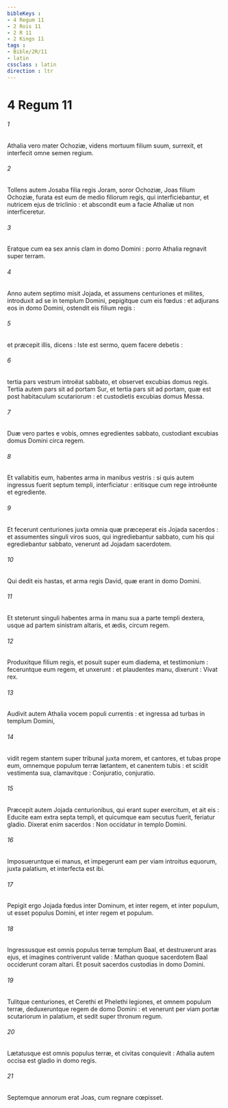 ```yaml
---
bibleKeys : 
- 4 Regum 11
- 2 Rois 11
- 2 R 11
- 2 Kings 11
tags : 
- Bible/2R/11
- latin
cssclass : latin
direction : ltr
---
```


# 4 Regum 11

###### 1
Athalia vero mater Ochoziæ, videns mortuum filium suum, surrexit, et interfecit omne semen regium.
###### 2
Tollens autem Josaba filia regis Joram, soror Ochoziæ, Joas filium Ochoziæ, furata est eum de medio filiorum regis, qui interficiebantur, et nutricem ejus de triclinio : et abscondit eum a facie Athaliæ ut non interficeretur.
###### 3
Eratque cum ea sex annis clam in domo Domini : porro Athalia regnavit super terram.
###### 4
Anno autem septimo misit Jojada, et assumens centuriones et milites, introduxit ad se in templum Domini, pepigitque cum eis fœdus : et adjurans eos in domo Domini, ostendit eis filium regis :
###### 5
et præcepit illis, dicens : Iste est sermo, quem facere debetis :
###### 6
tertia pars vestrum introëat sabbato, et observet excubias domus regis. Tertia autem pars sit ad portam Sur, et tertia pars sit ad portam, quæ est post habitaculum scutariorum : et custodietis excubias domus Messa.
###### 7
Duæ vero partes e vobis, omnes egredientes sabbato, custodiant excubias domus Domini circa regem.
###### 8
Et vallabitis eum, habentes arma in manibus vestris : si quis autem ingressus fuerit septum templi, interficiatur : eritisque cum rege introëunte et egrediente.
###### 9
Et fecerunt centuriones juxta omnia quæ præceperat eis Jojada sacerdos : et assumentes singuli viros suos, qui ingrediebantur sabbato, cum his qui egrediebantur sabbato, venerunt ad Jojadam sacerdotem.
###### 10
Qui dedit eis hastas, et arma regis David, quæ erant in domo Domini.
###### 11
Et steterunt singuli habentes arma in manu sua a parte templi dextera, usque ad partem sinistram altaris, et ædis, circum regem.
###### 12
Produxitque filium regis, et posuit super eum diadema, et testimonium : feceruntque eum regem, et unxerunt : et plaudentes manu, dixerunt : Vivat rex.
###### 13
Audivit autem Athalia vocem populi currentis : et ingressa ad turbas in templum Domini,
###### 14
vidit regem stantem super tribunal juxta morem, et cantores, et tubas prope eum, omnemque populum terræ lætantem, et canentem tubis : et scidit vestimenta sua, clamavitque : Conjuratio, conjuratio.
###### 15
Præcepit autem Jojada centurionibus, qui erant super exercitum, et ait eis : Educite eam extra septa templi, et quicumque eam secutus fuerit, feriatur gladio. Dixerat enim sacerdos : Non occidatur in templo Domini.
###### 16
Imposueruntque ei manus, et impegerunt eam per viam introitus equorum, juxta palatium, et interfecta est ibi.
###### 17
Pepigit ergo Jojada fœdus inter Dominum, et inter regem, et inter populum, ut esset populus Domini, et inter regem et populum.
###### 18
Ingressusque est omnis populus terræ templum Baal, et destruxerunt aras ejus, et imagines contriverunt valide : Mathan quoque sacerdotem Baal occiderunt coram altari. Et posuit sacerdos custodias in domo Domini.
###### 19
Tulitque centuriones, et Cerethi et Phelethi legiones, et omnem populum terræ, deduxeruntque regem de domo Domini : et venerunt per viam portæ scutariorum in palatium, et sedit super thronum regum.
###### 20
Lætatusque est omnis populus terræ, et civitas conquievit : Athalia autem occisa est gladio in domo regis.
###### 21
Septemque annorum erat Joas, cum regnare cœpisset.
